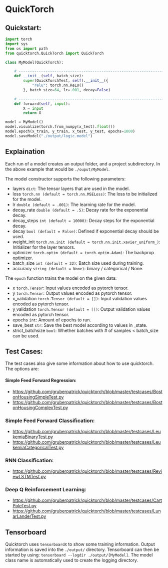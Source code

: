# QuickTorch

## Quickstart:

```python
import torch
import sys
from os import path
from quicktorch.QuickTorch import QuickTorch

class MyModel(QuickTorch):

    # --------------------------------------------------------------------
    def __init__(self, batch_size):
        super(QuickTorchTest, self).__init__({
            "relu": torch.nn.ReLU()
        }, batch_size=64, lr=.001, decay=False)

    # --------------------------------------------------------------------
    def forward(self, input):
        X = input
        return X

model = MyModel()
model.visualize(torch.from_numpy(x_test).float())
model.epoch(x_train, y_train, x_test, y_test, epochs=1000)
model.saveModel("./output/logic.model")

```

## Explaination

Each run of a model creates an output folder, and a project subdirectory. In the above example that would be `./ouput/MyModel`.

The model constructor supports the following parameters:

- layers `dict`: The tensor layers that are used in the model.
- loss `torch.nn (default = torch.nn.MSELoss)`: The loss to be initialized for the model.
- lr `double (default = .001)`: The learning rate for the model.
- decay_rate `double (default = .5)`: Decay rate for the exponential decay.
- decay_steps `int (default = 10000)`: Decay steps for the exponential decay.
- decay `bool (default = False)`: Defined if exponential decay should be used.
- weight_init `torch.nn.init (default = torch.nn.init.xavier_uniform_)`: Initializer for the layer tensors.
- optimizer `torch.optim (default = torch.optim.Adam)`: The backprop optimizer.
- batch_size `int (default = 32)`: Batch size used during training.
- accuracy `string (default = None)`: binary / categorical / None.

The `epoch` function trains the model on the given data:

- x `torch.Tensor`: Input values encoded as pytorch tensor.
- y `torch.Tensor`: Output values encoded as pytorch tensor.
- x_validation `torch.Tensor (default = [])`: Input validation values encoded as pytorch tensor.
- y_validation `torch.Tensor (default = [])`: Output validation values encoded as pytorch tensor.
- epochs `int`: Amount of epochs to run.
- save_best `str`: Save the best model according to values in _state.
- strict_batchsize `bool`: Whether batches with # of samples < batch_size can be used.

## Test Cases:

The test cases also give some information about how to use quicktorch. The options are:

#### Simple Feed Forward Regression:

  - https://github.com/gruberpatrick/quicktorch/blob/master/testcases/BostonHousingSimpleTest.py
  - https://github.com/gruberpatrick/quicktorch/blob/master/testcases/BostonHousingComplexTest.py

### Simple Feed Forward Classification:

  - https://github.com/gruberpatrick/quicktorch/blob/master/testcases/LeukemiaBinaryTest.py
  - https://github.com/gruberpatrick/quicktorch/blob/master/testcases/LeukemiaCategoricalTest.py

### RNN Classification:

  - https://github.com/gruberpatrick/quicktorch/blob/master/testcases/ReviewLSTMTest.py

### Deep Q Reinforcement Learning:

  - https://github.com/gruberpatrick/quicktorch/blob/master/testcases/CartPoleTest.py
  - https://github.com/gruberpatrick/quicktorch/blob/master/testcases/LunarLanderTest.py

## Tensorboard

Quicktorch uses `tensorboardX` to show some training information. Output information is saved into the `./output/` directory. Tensorboard can then be started by using: `tensorboard --logdir ./output/[MyModel]`. The model class name is automatically used to create the logging directory.


